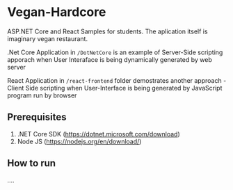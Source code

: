 # Vegan-Hardcore
ASP.NET Core and React Samples for students.
The aplication itself is imaginary vegan restaurant.

.Net Core Application in `/DotNetCore` is an example of Server-Side scripting apporach when User Interaface is being dynamically generated by web server

React Application in `/react-frontend` folder demostrates another approach - Client Side scripting when User-Interface is being generated by JavaScript program run by browser

## Prerequisites
1. .NET Core SDK (https://dotnet.microsoft.com/download)
2. Node JS (https://nodejs.org/en/download/)

## How to run
....
